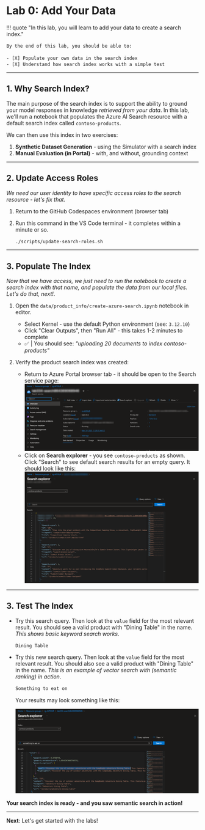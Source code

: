 # Lab 0: Add Your Data

!!! quote "In this lab, you will learn to add your data to create a search index."

    By the end of this lab, you should be able to:

    - [X] Populate your own data in the search index
    - [X] Understand how search index works with a simple test

---

## 1. Why Search Index?

The main purpose of the search index is to support the ability to ground your model responses in knowledge _retrieved from your data_. In this lab, we'll run a notebook that populates the Azure AI Search resource with a default search index called `contoso-products`. 

We can then use this index in two exercises:

1. **Synthetic Dataset Generation** - using the Simulator with a search index
1. **Manual Evaluation (in Portal)** - with, and without, grounding context

---

## 2. Update Access Roles

_We need our user identity to have specific access roles to the search resource - let's fix that._

1. Return to the GitHub Codespaces environment (browser tab)
1. Run this command in the VS Code terminal - it completes within a minute or so.

    ```bash title="" linenums="0"
    ./scripts/update-search-roles.sh
    ```

---

## 3. Populate The Index

_Now that we have access, we just need to run the notebook to create a search index with that name, and populate the data from our local files. Let's do that, next!_.

1. Open the `data/product_info/create-azure-search.ipynb` notebook in editor.
    - Select Kernel - use the default Python environment (see: `3.12.10`)
    - Click "Clear Outputs", then "Run All" - this takes 1-2 minutes to complete
    - ✅ | You should see: _"uploading 20 documents to index contoso-products"_

1. Verify the product search index was created:
    - Return to Azure Portal browser tab - it should be open to the Search service page:
        ![Foundry](./../../img/self-guided/01-Azure-Portal-04.png)
    - Click on **Search explorer** - you see `contoso-products` as shown. Click "Search" to see default search results for an empty query. It should look like this:
        ![Foundry](./../../img/self-guided/01-Index-Populate.png)

---

## 3. Test The Index

- Try this search query. Then look at the `value` field for the most relevant result. You should see a valid product with "Dining Table" in the name. _This shows basic keyword search works_.

    ```bash title="" linenums="0"
    Dining Table
    ```

- Try this new search query. Then look at the `value` field for the most relevant result. You should also see a valid product with "Dining Table" in the name. _This is an example of vector search with (semantic ranking) in action_.

    ```bash title="" linenums="0"
    Something to eat on
    ```

    Your results may look something like this: 

    ![Foundry](./../../img/self-guided/01-Index-Validate.png)


**Your search index is ready - and you saw semantic search in action!**

---

**Next**: Let's get started with the labs!